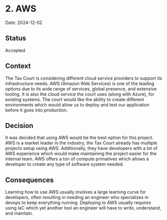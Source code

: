 # 2. AWS

Date: 2024-12-02

## Status

Accepted

## Context

The Tax Court is considering different cloud service providers to support its infrastructure needs. AWS (Amazon Web Services) is one of the leading options due to its wide range of services, global presence, and extensive tooling.  It is also the cloud service the court uses (along with Azure), for existing systems.  The court would like the ability to create different environments which would allow us to deploy and test our application before it goes into production.

## Decision

It was decided that using AWS would be the best option for this project.  AWS is a market leader in the industry, the Tax Court already has multiple projects setup using AWS.  Additionally, they have developers with a lot of AWS experience which would make maintaining the project easier for the internal team.  AWS offers a ton of compute primatives which allows a developer to create any type of software system needed.

## Consequences

Learning how to use AWS usually involves a large learning curve for developers, often resulting in needing an engineer who specializes in devops to keep everything running.  Deploying to AWS usually requires using IaC which yet another tool an engineer will have to write, understand, and maintain.
